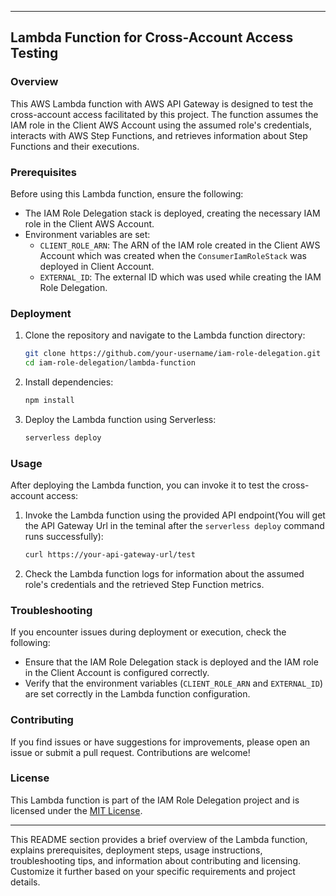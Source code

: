 
---

## Lambda Function for Cross-Account Access Testing

### Overview

This AWS Lambda function with AWS API Gateway is designed to test the cross-account access facilitated by this project. The function assumes the IAM role in the Client AWS Account using the assumed role's credentials, interacts with AWS Step Functions, and retrieves information about Step Functions and their executions.

### Prerequisites

Before using this Lambda function, ensure the following:

- The IAM Role Delegation stack is deployed, creating the necessary IAM role in the Client AWS Account.
- Environment variables are set:
  - `CLIENT_ROLE_ARN`: The ARN of the IAM role created in the Client AWS Account which was created when the `ConsumerIamRoleStack` was deployed in Client Account.
  - `EXTERNAL_ID`: The external ID which was used while creating the IAM Role Delegation.

### Deployment

1. Clone the repository and navigate to the Lambda function directory:

   ```bash
   git clone https://github.com/your-username/iam-role-delegation.git
   cd iam-role-delegation/lambda-function
   ```

2. Install dependencies:

   ```bash
   npm install
   ```

3. Deploy the Lambda function using Serverless:

   ```bash
   serverless deploy
   ```

### Usage

After deploying the Lambda function, you can invoke it to test the cross-account access:

1. Invoke the Lambda function using the provided API endpoint(You will get the API Gateway Url in the teminal after the `serverless deploy` command runs successfully):

   ```bash
   curl https://your-api-gateway-url/test
   ```

2. Check the Lambda function logs for information about the assumed role's credentials and the retrieved Step Function metrics.

### Troubleshooting

If you encounter issues during deployment or execution, check the following:

- Ensure that the IAM Role Delegation stack is deployed and the IAM role in the Client Account is configured correctly.
- Verify that the environment variables (`CLIENT_ROLE_ARN` and `EXTERNAL_ID`) are set correctly in the Lambda function configuration.

### Contributing

If you find issues or have suggestions for improvements, please open an issue or submit a pull request. Contributions are welcome!

### License

This Lambda function is part of the IAM Role Delegation project and is licensed under the [MIT License](../LICENSE).

---

This README section provides a brief overview of the Lambda function, explains prerequisites, deployment steps, usage instructions, troubleshooting tips, and information about contributing and licensing. Customize it further based on your specific requirements and project details.